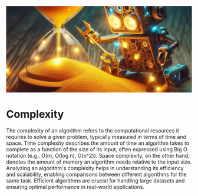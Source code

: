 <img src="https://github.com/joaopaulo-souza/Introduction-to-AI/blob/master/Images/hourglass.jpeg" width="900">

<h1> Complexity </h1>

The complexity of an algorithm refers to the computational resources it requires to solve a given problem, typically measured in terms of time and space. Time complexity describes the amount of time an algorithm takes to complete as a function of the size of its input, often expressed using Big O notation (e.g., O(n), O(log n), O(n^2)). Space complexity, on the other hand, denotes the amount of memory an algorithm needs relative to the input size. Analyzing an algorithm's complexity helps in understanding its efficiency and scalability, enabling comparisons between different algorithms for the same task. Efficient algorithms are crucial for handling large datasets and ensuring optimal performance in real-world applications.






